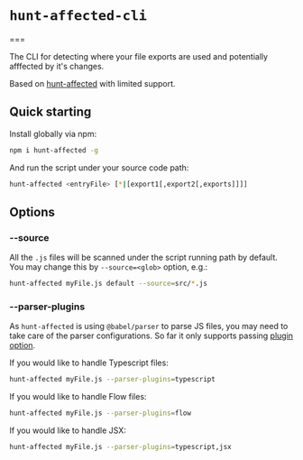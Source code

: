 # `hunt-affected-cli`

===

The CLI for detecting where your file exports are used and potentially afffected by it's changes.

Based on [hunt-affected](https://jennieji.github.io/ast-lab/modules/hunt-affected.html) with limited support.

## Quick starting

Install globally via npm:

```sh
npm i hunt-affected -g
```

And run the script under your source code path:

```sh
hunt-affected <entryFile> [*|[export1[,export2[,exports]]]]
```

## Options

### --source

All the `.js` files will be scanned under the script running path by default. You may change this by `--source=<glob>` option, e.g.:

```sh
hunt-affected myFile.js default --source=src/*.js
```

### --parser-plugins

As `hunt-affected` is using `@babel/parser` to parse JS files, you may need to take care of the parser configurations. So far it only supports passing [plugin option](https://babeljs.io/docs/en/7.4.0/babel-parser#plugins).

If you would like to handle Typescript files:

```sh
hunt-affected myFile.js --parser-plugins=typescript
```

If you would like to handle Flow files:

```sh
hunt-affected myFile.js --parser-plugins=flow
```

If you would like to handle JSX:

```sh
hunt-affected myFile.js --parser-plugins=typescript,jsx
```
